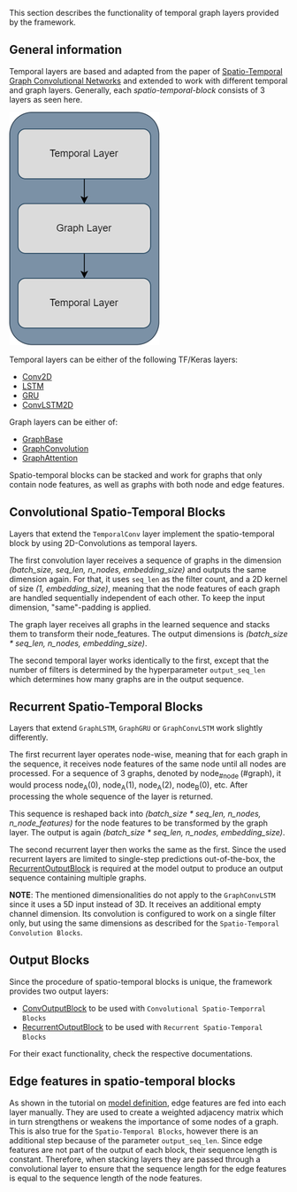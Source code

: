 This section describes the functionality of temporal graph layers provided by the framework.

## General information

Temporal layers are based and adapted from the paper of [Spatio-Temporal Graph Convolutional Networks](https://www.ijcai.org/proceedings/2018/0505.pdf)
and extended to work with different temporal and graph layers. Generally, each _spatio-temporal-block_ consists of 3
layers as seen here.

![Architecture of spatio-temporal block](../img/Spatio-temporal-block.png)

Temporal layers can be either of the following TF/Keras layers:

- [Conv2D](https://www.tensorflow.org/api_docs/python/tf/keras/layers/Conv2D)
- [LSTM](https://www.tensorflow.org/api_docs/python/tf/keras/layers/LSTM)
- [GRU](https://www.tensorflow.org/api_docs/python/tf/keras/layers/GRU)
- [ConvLSTM2D](https://www.tensorflow.org/api_docs/python/tf/keras/layers/ConvLSTM2D)

Graph layers can be either of:

- [GraphBase](../../layers/static_layers#graphs_on_grids.layers.base.GraphBase)
- [GraphConvolution](../../layers/static_layers#graphs_on_grids.layers.conv.GraphConvolution)
- [GraphAttention](../../layers/static_layers#graphs_on_grids.layers.attention.GraphAttention)

Spatio-temporal blocks can be stacked and work for graphs that only contain node features, as well as graphs
with both node and edge features.

## Convolutional Spatio-Temporal Blocks

Layers that extend the `TemporalConv` layer implement the spatio-temporal block by using 2D-Convolutions as temporal layers.

The first convolution layer receives a sequence of graphs in the dimension _(batch_size, seq_len, n_nodes, embedding_size)_
and outputs the same dimension again. For that, it uses `seq_len` as the filter count, and a 2D kernel of size _(1, embedding_size)_,
meaning that the node features of each graph are handled sequentially independent of each other. To keep the input dimension,
"same"-padding is applied.

The graph layer receives all graphs in the learned sequence and stacks them to transform their node_features. The output 
dimensions is _(batch_size * seq_len, n_nodes, embedding_size)_.

The second temporal layer works identically to the first, except that the number of filters is determined by the 
hyperparameter `output_seq_len` which determines how many graphs are in the output sequence.

## Recurrent Spatio-Temporal Blocks
Layers that extend `GraphLSTM`, `GraphGRU` or `GraphConvLSTM` work slightly differently.

The first recurrent layer operates node-wise, meaning that for each graph in the sequence, it receives
node features of the same node until all nodes are processed. For a sequence of 3 graphs, denoted by node<sub>#node
</sub>(#graph), it would process node<sub>A</sub>(0), node<sub>A</sub>(1), node<sub>A</sub>(2), node<sub>B</sub>(0),
etc. After processing the whole sequence of the layer is returned.

This sequence is reshaped back into _(batch_size * seq_len, n_nodes, n_node_features)_ for the node features to be 
transformed by the graph layer. The output is again _(batch_size * seq_len, n_nodes, embedding_size)_. 

The second recurrent layer then works the same as the first. Since the used recurrent
layers are limited to single-step predictions out-of-the-box, the 
[RecurrentOutputBlock](../../layers/temporal_layers/#graphs_on_grids.layers.temporal.output_layer.RecurrentOutputBlock)
is required at the model output to produce an output sequence containing multiple graphs.

**NOTE**: The mentioned dimensionalities do not apply to the `GraphConvLSTM` since it uses a 5D input instead of 3D. It 
receives an additional empty channel dimension. Its convolution is configured to work on a single filter only, but
using the same dimensions as described for the `Spatio-Temporal Convolution Blocks`.

## Output Blocks
Since the procedure of spatio-temporal blocks is unique, the framework provides two output layers:

- [ConvOutputBlock](../../layers/temporal_layers/#graphs_on_grids.layers.temporal.output_layer.ConvOutputBlock) to be used with 
`Convolutional Spatio-Temporral Blocks`
- [RecurrentOutputBlock](../../layers/temporal_layers/#graphs_on_grids.layers.temporal.output_layer.RecurrentOutputBlock) to be used
with `Recurrent Spatio-Temporal Blocks`

For their exact functionality, check the respective documentations.

## Edge features in spatio-temporal blocks
As shown in the tutorial on [model definition](../model_definition), edge features are fed into each layer manually.
They are used to create a weighted adjacency matrix which in turn strengthens or weakens
the importance of some nodes of a graph. This is also true for the `Spatio-Temporal Blocks`, however there is an 
additional step because of the parameter `output_seq_len`. Since edge features are not part of the output of each block,
their sequence length is constant. Therefore, when stacking layers they are passed through a convolutional layer
to ensure that the sequence length for the edge features is equal to the sequence length of the node features. 